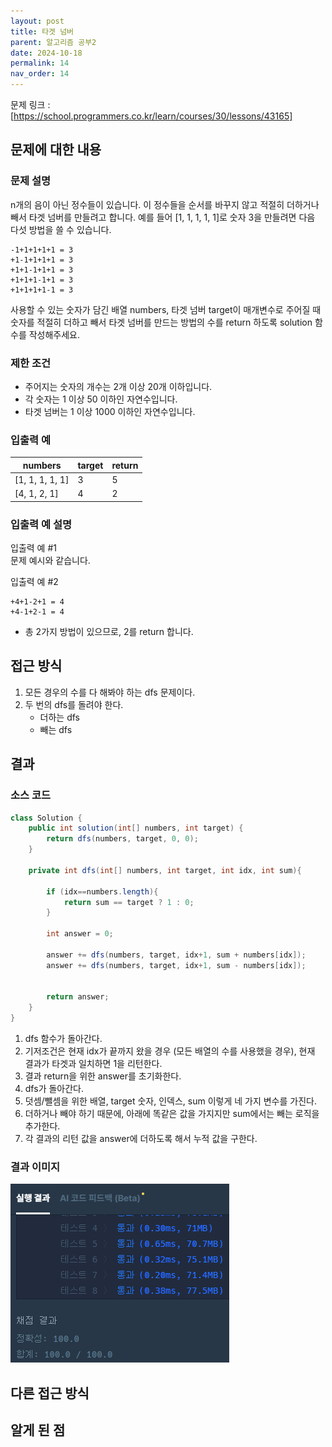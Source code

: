 ```yaml
---
layout: post
title: 타겟 넘버
parent: 알고리즘 공부2
date: 2024-10-18
permalink: 14
nav_order: 14
---
```


문제 링크 : [https://school.programmers.co.kr/learn/courses/30/lessons/43165]

## 문제에 대한 내용

### 문제 설명

n개의 음이 아닌 정수들이 있습니다. 이 정수들을 순서를 바꾸지 않고 적절히 더하거나 빼서 타겟 넘버를 만들려고 합니다. 예를 들어 [1, 1, 1, 1, 1]로 숫자 3을 만들려면 다음 다섯 방법을 쓸 수 있습니다.

```
-1+1+1+1+1 = 3
+1-1+1+1+1 = 3
+1+1-1+1+1 = 3
+1+1+1-1+1 = 3
+1+1+1+1-1 = 3
```

사용할 수 있는 숫자가 담긴 배열 numbers, 타겟 넘버 target이 매개변수로 주어질 때 숫자를 적절히 더하고 빼서 타겟 넘버를 만드는 방법의 수를 return 하도록 solution 함수를 작성해주세요.

### 제한 조건

- 주어지는 숫자의 개수는 2개 이상 20개 이하입니다.
- 각 숫자는 1 이상 50 이하인 자연수입니다.
- 타겟 넘버는 1 이상 1000 이하인 자연수입니다.

### 입출력 예

| numbers         | target | return |
| --------------- | ------ | ------ |
| [1, 1, 1, 1, 1] | 3      | 5      |
| [4, 1, 2, 1]    | 4      | 2      |

### 입출력 예 설명

입출력 예 #1  
문제 예시와 같습니다.

입출력 예 #2

```
+4+1-2+1 = 4
+4-1+2-1 = 4
```

- 총 2가지 방법이 있으므로, 2를 return 합니다.

## 접근 방식

1. 모든 경우의 수를 다 해봐야 하는 dfs 문제이다.
2. 두 번의 dfs를 돌려야 한다.
   - 더하는 dfs
   - 빼는 dfs

## 결과

### 소스 코드

```java
class Solution {
    public int solution(int[] numbers, int target) {
        return dfs(numbers, target, 0, 0);
    }

    private int dfs(int[] numbers, int target, int idx, int sum){

        if (idx==numbers.length){
            return sum == target ? 1 : 0;
        }

        int answer = 0;

        answer += dfs(numbers, target, idx+1, sum + numbers[idx]);
        answer += dfs(numbers, target, idx+1, sum - numbers[idx]);


        return answer;
    }
}
```

1. dfs 함수가 돌아간다.
2. 기저조건은 현재 idx가 끝까지 왔을 경우 (모든 배열의 수를 사용했을 경우), 현재 결과가 타겟과 일치하면 1을 리턴한다.
3. 결과 return을 위한 answer를 초기화한다.
4. dfs가 돌아간다.
5. 덧셈/뺄셈을 위한 배열, target 숫자, 인덱스, sum 이렇게 네 가지 변수를 가진다.
6. 더하거나 빼야 하기 때문에, 아래에 똑같은 값을 가지지만 sum에서는 빼는 로직을 추가한다.
7. 각 결과의 리턴 값을 answer에 더하도록 해서 누적 값을 구한다.

### 결과 이미지

![alt text](/공부/알고리즘-공부/image-14.png)

## 다른 접근 방식

## 알게 된 점

[https://school.programmers.co.kr/learn/courses/30/lessons/43165]: https://school.programmers.co.kr/learn/courses/30/lessons/43165
